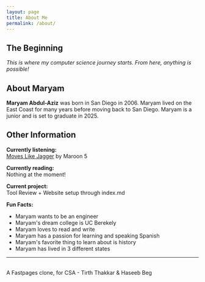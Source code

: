 ```yaml
---
layout: page
title: About Me
permalink: /about/
---
```


## The Beginning

*This is where my computer science journey starts. From here, anything is possible!*

## About Maryam

**Maryam Abdul-Aziz** was born in San Diego in 2006. Maryam lived on the East Coast for many years before moving back to San Diego. Maryam is a junior and is set to graduate in 2025.

## Other Information

**Currently listening:**   
<a href="https://www.youtube.com/watch?v=viTjSjdetU0"> Moves Like Jagger</a> by Maroon 5

**Currently reading:**  
Nothing at the moment!

**Current project:**  
Tool Review + Website setup through index.md

**Fun Facts:**
- Maryam wants to be an engineer
- Maryam's dream college is UC Berekely
- Maryam loves to read and write
- Maryam has a passion for learning and speaking Spanish
- Maryam's favorite thing to learn about is history
- Maryam has lived in 3 different states

---
<br>
A Fastpages clone, for CSA - Tirth Thakkar & Haseeb Beg


